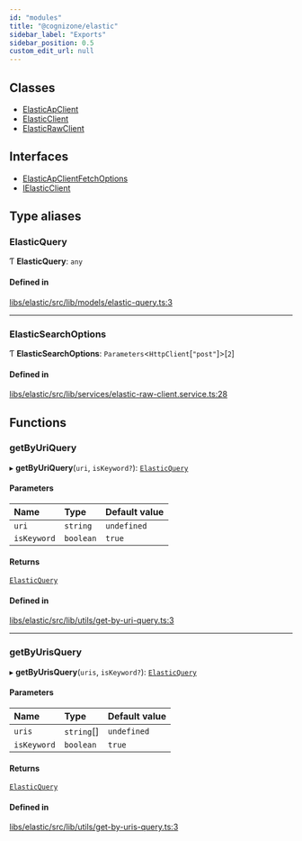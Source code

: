 ```yaml
---
id: "modules"
title: "@cognizone/elastic"
sidebar_label: "Exports"
sidebar_position: 0.5
custom_edit_url: null
---
```


## Classes

- [ElasticApClient](classes/ElasticApClient)
- [ElasticClient](classes/ElasticClient)
- [ElasticRawClient](classes/ElasticRawClient)

## Interfaces

- [ElasticApClientFetchOptions](interfaces/ElasticApClientFetchOptions)
- [IElasticClient](interfaces/IElasticClient)

## Type aliases

### ElasticQuery

Ƭ **ElasticQuery**: `any`

#### Defined in

[libs/elastic/src/lib/models/elastic-query.ts:3](https://github.com/cognizone/ng-cognizone/blob/861cbad/libs/elastic/src/lib/models/elastic-query.ts#L3)

___

### ElasticSearchOptions

Ƭ **ElasticSearchOptions**: `Parameters`<`HttpClient`[``"post"``]\>[``2``]

#### Defined in

[libs/elastic/src/lib/services/elastic-raw-client.service.ts:28](https://github.com/cognizone/ng-cognizone/blob/861cbad/libs/elastic/src/lib/services/elastic-raw-client.service.ts#L28)

## Functions

### getByUriQuery

▸ **getByUriQuery**(`uri`, `isKeyword?`): [`ElasticQuery`](modules#elasticquery)

#### Parameters

| Name | Type | Default value |
| :------ | :------ | :------ |
| `uri` | `string` | `undefined` |
| `isKeyword` | `boolean` | `true` |

#### Returns

[`ElasticQuery`](modules#elasticquery)

#### Defined in

[libs/elastic/src/lib/utils/get-by-uri-query.ts:3](https://github.com/cognizone/ng-cognizone/blob/861cbad/libs/elastic/src/lib/utils/get-by-uri-query.ts#L3)

___

### getByUrisQuery

▸ **getByUrisQuery**(`uris`, `isKeyword?`): [`ElasticQuery`](modules#elasticquery)

#### Parameters

| Name | Type | Default value |
| :------ | :------ | :------ |
| `uris` | `string`[] | `undefined` |
| `isKeyword` | `boolean` | `true` |

#### Returns

[`ElasticQuery`](modules#elasticquery)

#### Defined in

[libs/elastic/src/lib/utils/get-by-uris-query.ts:3](https://github.com/cognizone/ng-cognizone/blob/861cbad/libs/elastic/src/lib/utils/get-by-uris-query.ts#L3)

